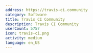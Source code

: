 ```yaml
---
address: https://travis-ci.community
category: Software
title: Travis CI Community
description: Travis CI Community
userCount: 5757
icon: travis-ci.png
activity: medium
language: en_US
---
```

